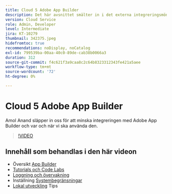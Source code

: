 ```yaml
---
title: Cloud 5 Adobe App Builder
description: Det här avsnittet smälter in i det externa integreringsmönstret som använder Adobe App Builder
version: Cloud Service
role: Admin, Developer
level: Intermediate
jira: KT-10279
thumbnail: 342375.jpeg
hidefromtoc: true
recommendations: noDisplay, noCatalog
exl-id: 799539ba-00aa-40c0-89de-cab38b0066a3
duration: 312
source-git-commit: f4c621f3a9caa8c2c64b8323312343fe421a5aee
workflow-type: tm+mt
source-wordcount: '72'
ht-degree: 0%

---
```


# Cloud 5 Adobe App Builder

Amol Anand släpper in oss för att minska integreringen med Adobe App Builder och var och när vi ska använda den.

>[!VIDEO](https://video.tv.adobe.com/v/342375?quality=12&learn=on)

## Innehåll som behandlas i den här videon

+ Översikt [App Builder](https://developer.adobe.com/app-builder/docs/overview/)
+ [Tutorials och Code Labs](https://developer.adobe.com/app-builder/docs/resources/)
+ [Loggning och övervakning](https://adobedocs.github.io/adobeio-runtime/guides/logging_monitoring.html#retrieving-activations-for-blocking-successful-calls)
+ Inställning [Systembegränsningar](https://adobedocs.github.io/adobeio-runtime/guides/system_settings.html)
+ [Lokal utveckling](https://developer.adobe.com/app-builder/docs/resources/debugging/) Tips
